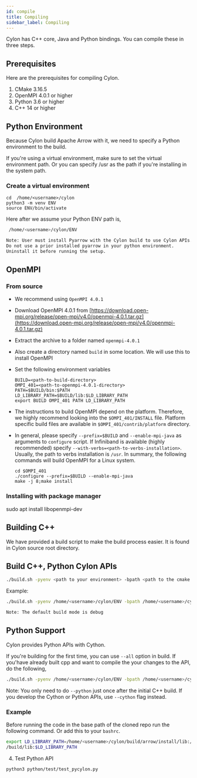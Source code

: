 ```yaml
---
id: compile
title: Compiling
sidebar_label: Compiling
---
```


Cylon has C++ core, Java and Python bindings. You can compile these in three steps.

## Prerequisites

Here are the prerequisites for compiling Cylon.

1. CMake 3.16.5
2. OpenMPI 4.0.1 or higher
3. Python 3.6 or higher
4. C++ 14 or higher

## Python Environment

Because Cylon build Apache Arrow with it, we need to specify a Python environment to the build.

If you're using a virtual environment, make sure to set the virtual environment path. Or you can specify /usr as
the path if you're installing in the system path.

### Create a virtual environment

```
cd  /home/<username>/cylon
python3 -m venv ENV
source ENV/bin/activate
```

Here after we assume your Python ENV path is,

```bash
 /home/<username>/cylon/ENV
```

```txt
Note: User must install Pyarrow with the Cylon build to use Cylon APIs.
Do not use a prior installed pyarrow in your python environment.
Uninstall it before running the setup.
```

## OpenMPI

### From source

* We recommend using `OpenMPI 4.0.1`
* Download OpenMPI 4.0.1 from [https://download.open-mpi.org/release/open-mpi/v4.0/openmpi-4.0.1.tar.gz](https://download.open-mpi.org/release/open-mpi/v4.0/openmpi-4.0.1.tar.gz)
* Extract the archive to a folder named `openmpi-4.0.1`
* Also create a directory named `build` in some location. We will use this to install OpenMPI
* Set the following environment variables

  ```text
  BUILD=<path-to-build-directory>
  OMPI_401=<path-to-openmpi-4.0.1-directory>
  PATH=$BUILD/bin:$PATH
  LD_LIBRARY_PATH=$BUILD/lib:$LD_LIBRARY_PATH
  export BUILD OMPI_401 PATH LD_LIBRARY_PATH
  ```

* The instructions to build OpenMPI depend on the platform. Therefore, we highly recommend looking into the `$OMPI_401/INSTALL` file. Platform specific build files are available in `$OMPI_401/contrib/platform` directory.
* In general, please specify `--prefix=$BUILD` and `--enable-mpi-java` as arguments to `configure` script. If Infiniband is available \(highly recommended\) specify `--with-verbs=<path-to-verbs-installation>`. Usually, the path to verbs installation is `/usr`. In summary, the following commands will build OpenMPI for a Linux system.

  ```text
  cd $OMPI_401
  ./configure --prefix=$BUILD --enable-mpi-java
  make -j 8;make install
  ```
### Installing with package manager

sudo apt install libopenmpi-dev

## Building C++

We have provided a build script to make the build process easier. It is found in Cylon source root directory.

## Build C++, Python Cylon APIs

```bash
./build.sh -pyenv <path to your environment> -bpath <path to the cmake build directory> [--release | --debug]
```

Example:

```bash
./build.sh -pyenv /home/<username>/cylon/ENV -bpath /home/<username>/cylon/build --cpp --release
```

```txt
Note: The default build mode is debug
```

## Python Support

Cylon provides Python APIs with Cython.

If you're building for the first time, you can use `--all` option in build.
If you'have already built cpp and want to compile the your changes to the API,
do the following,

```bash
./build.sh -pyenv /home/<username>/cylon/ENV -bpath /home/<username>/cylon/build --python
```

Note: You only need to do `--python` just once after the initial C++ build. If you develop the
Cython or Python APIs, use `--cython` flag instead.

### Example

Before running the code in the base path of the cloned repo
run the following command. Or add this to your `bashrc`.

```bash
export LD_LIBRARY_PATH=/home/<username>/cylon/build/arrow/install/lib:/home/<username>/twisterx
/build/lib:$LD_LIBRARY_PATH
```

4. Test Python API


```bash
python3 python/test/test_pycylon.py
```